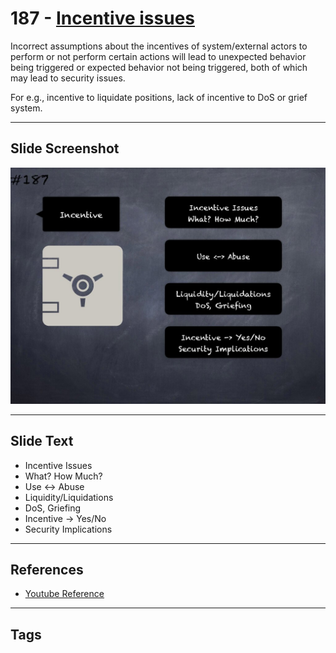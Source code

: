 # 187 - [Incentive issues](Incentive%20issues.md)
Incorrect assumptions about the incentives of system/external actors to perform or not perform certain actions will lead to unexpected behavior being triggered or expected behavior not being triggered, both of which may lead to security issues. 

For e.g., incentive to liquidate positions, lack of incentive to DoS or grief system.
___
## Slide Screenshot
![0187.jpg](../../images/5.%20Pitfalls%20and%20Best%20Practices%20201/187.jpg)
___
## Slide Text
- Incentive Issues
- What? How Much?
- Use <-> Abuse
- Liquidity/Liquidations
- DoS, Griefing
- Incentive -> Yes/No
- Security Implications
___
## References
- [Youtube Reference](https://youtu.be/QSsfkmcdbPw?t=366)
___
## Tags